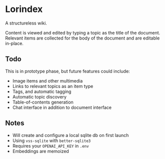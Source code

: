 
# Lorindex

A structureless wiki.

Content is viewed and edited by typing a topic as the title of the document.
Relevant items are collected for the body of the document and are editable
in-place.

## Todo

This is in prototype phase, but future features could include:

- Image items and other multimedia
- Links to relevant topics as an item type
- Tags, and automatic tagging
- Automatic topic discovery
- Table-of-contents generation
- Chat interface in addition to document interface

## Notes

- Will create and configure a local sqlite db on first launch
- Using `vss-sqlite` with `better-sqlite3`
- Requires your `OPENAI_API_KEY` in `.env`
- Embeddings are memoized

